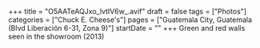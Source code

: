 +++
title = "O5AATeAQJxo_lvtIV6w_.avif"
draft = false
tags = ["Photos"]
categories = ["Chuck E. Cheese's"]
pages = ["Guatemala City, Guatemala (Blvd Liberación 6-31, Zona 9)"]
startDate = ""
+++
Green and red walls seen in the showroom (2013)
